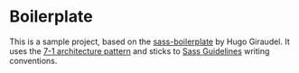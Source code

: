 # Boilerplate

This is a sample project, based on the [sass-boilerplate](https://github.com/HugoGiraudel/sass-boilerplate) by Hugo Giraudel. It uses the [7-1 architecture pattern](http://sass-guidelin.es/#architecture) and sticks to [Sass Guidelines](http://sass-guidelin.es) writing conventions.